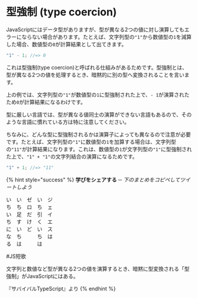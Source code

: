 # 型強制 \(type coercion\)

JavaScriptにはデータ型がありますが、型が異なる2つの値に対し演算してもエラーにならない場合があります。たとえば、文字列型の`"1"`から数値型の`1`を減算した場合、数値型の`0`が計算結果として出てきます。

```javascript
"1" - 1; //=> 0
```

これは型強制\(type coercion\)と呼ばれる仕組みがあるためです。型強制とは、型が異なる2つの値を処理するとき、暗黙的に別の型へ変換されることを言います。

上の例では、文字列型の`"1"`が数値型の`1`に型強制された上で、`- 1`が演算されたため`0`が計算結果になるわけです。

型に厳しい言語では、型が異なる値同士の演算ができない言語もあるので、そのような言語に慣れている方は特に注意してください。

ちなみに、どんな型に型強制されるかは演算子によっても異なるので注意が必要です。たとえば、文字列型の`"1"`に数値型の`1`を加算する場合は、文字列型の`"11"`が計算結果になります。これは、数値型の`1`が文字列型の`"1"`に型強制された上で、`"1" + "1"`の文字列結合の演算になるためです。

```javascript
"1" + 1; //=> "11"
```

{% hint style="success" %}
**学びをシェアする** **─** _下のまとめをコピペしてツイートしよう_

い　い　ゼ　い　ジ  
ち　ち　ロ　ち　ェ  
い　足　だ　引　イ  
ち　す　け　く　エ  
に　い　ど　い　ス  
な　ち　　　ち　は  
る　は　　　は  
  
\#JS短歌  
  
文字列と数値など型が異なる2つの値を演算するとき、暗黙に型変換される「型強制」がJavaScriptにはある。  
  
『サバイバルTypeScript』より
{% endhint %}

